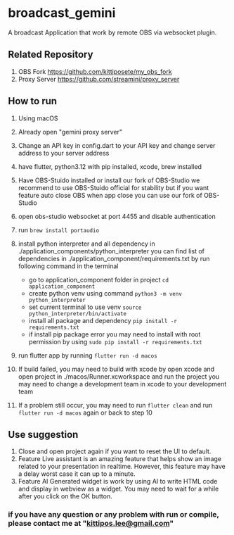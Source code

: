 # broadcast_gemini

A broadcast Application that work by remote OBS via websocket plugin.

## Related Repository

1. OBS Fork https://github.com/kittiposete/my_obs_fork
2. Proxy Server https://github.com/streamini/proxy_server

## How to run

1. Using macOS
2. Already open "gemini proxy server"
3. Change an API key in config.dart to your API key and change server address to your server address
4. have flutter, python3.12 with pip installed, xcode, brew installed
5. Have OBS-Stuido installed or install our fork of OBS-Studio we recommend to use OBS-Stuido official for stability but
   if you want feature auto close OBS when app close you can use our fork of OBS-Studio
6. open obs-studio websocket at port 4455 and disable authentication
7. run ```brew install portaudio```
8. install python interpreter and all dependency in ./application_components/python_interpreter you can find list of
   dependencies in ./application_component/requirements.txt
   by run following command in the terminal
    - go to application_component folder in project ```cd application_component```
    - create python venv using command ```python3 -m venv python_interpreter```
    - set current terminal to use venv ```source python_interpreter/bin/activate```
    - install all package and dependency ```pip install -r requirements.txt```
    - if install pip package error you may need
      to install with root permission by using ```sudo pip install -r requirements.txt```

9. run flutter app by running ```flutter run -d macos```
10. If build failed, you may need to build with xcode by open xcode and open project in ./macos/Runner.xcworkspace and
    run the project you may need to change a development team in xcode to your development team
11. If a problem still occur, you may need to run ```flutter clean``` and run ```flutter run -d macos``` again or back
    to step 10

## Use suggestion

1. Close and open project again if you want to reset the UI to default.
2. Feature Live assistant is an amazing feature that helps show an image related to your presentation in realtime.
   However, this feature may have a delay worst case it can up to a minute.
3. Feature AI Generated widget is work by using AI to write HTML code and display in webview as a widget.
   You may need to wait for a while after you click on the OK button.

### if you have any question or any problem with run or compile, please contact me at "kittipos.lee@gmail.com"
